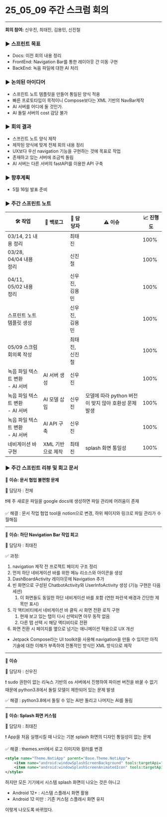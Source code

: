 # 25_05_09 주간 스크럼 회의
---

**회의 참여:** 신우진, 최태진, 김용민, 신진철

### ▶️ 스프린트 목표

- Docs: 이전 회의 내용 정리
- FrontEnd: Navigation Bar를 통한 레이아웃 간 이동 구현
- BackEnd: 녹음 파일에 대한 AI 처리

### ▶️ 논의된 아이디어

- 스프린트 노트 템플릿을 만들어 통일된 양식 적용
- 빠른 프로토타입이 목적이니 Compose보다는 XML 기반의 NavBar제작
- AI 서버를 어디에 둘 것인가.
- AI 돌릴 서버의 cost 감당 불가

### ▶️ 회의 결과

- 스프린트 노트 양식 제작
- 제작된 양식에 맞게 전체 회의 내용 정리
- UX보다 우선 navigation 기능을 구현하는 것에 목표로 작업
- 존재하고 있는 서버에 조금씩 돌림
- AI 서버는 다른 서버의 fastAPI를 이용한 API 구축

### ▶️ 향후계획

- 5월 16일 발표 준비

### ▶️ 주간 스프린트 노트

| 🛠️ 작업 | 📜 백로그 | 👤 담당자 | ⚠️ 이슈 | 📈 진행도 |
| --- | --- | --- | --- | --- |
| 03/14, 21 내용 정리 | <br> | 최태진 | <br> | 100% |
| 03/28, 04/04 내용 정리 | <br> | 신진철 | <br> | 100% |
| 04/11, 05/02 내용 정리 | <br> | 신우진,<br>김용민 | <br> | 100% |
| 스프린트 노트 템플릿 생성 | <br> | 신우진,<br>김용민 | <br> | 100% |
| 05/09 스크럼 회의록 작성 | <br> | 최태진,<br>신진철 | <br> | 100% |
| 녹음 파일 텍스트 변환<br>- AI 서버 | AI 서버 생성 | 신우진 | <br> | 100% |
| 녹음 파일 텍스트 변환<br>- AI 서버 | AI 모델 삽입 | 신우진 | 모델에 따라 python 버전이 맞지 않아 호환성 문제 발생 | 100% |
| 녹음 파일 텍스트 변환<br>- AI 서버 | AI API 구축 | 신우진 | <br> | 100% |
| 네비게이션 바 구현 | XML 기반으로 제작 | 최태진 | splash 화면 통일성 | 100% |


### ▶️ 주간 스프린트 리뷰 및 회고 문서

🔴 **이슈: 문서 협업 불편함 문제**

👤 담당자 : 전체

❗매 주 새로운 파일을 google docs에 생성하면 파일 관리에 어려움이 존재

✅ 해결 : 문서 작업 협업 tool을 notion으로 변경, 하위 페이지와 링크로 파일 관리가 수월해짐

---

🔴 **이슈:** **하단 Navigation Bar 작업 회고**

👤 담당자 : 최태진

✅ 과정: 

1. navigation 제작 전 프로젝트 페이지 구조 정리
2. 먼저 하단 네비게이션 바를 위한 메뉴 리소스와 아이콘을 생성
3. DashBoardActivity 레이아웃에 Navigation 추가
4. 빈 화면으로 구성된 ChatbotActivity와 UserInfoActivity 생성 (기능 구현은 다음 세션)
    1. 이 화면들도 동일한 하단 네비게이션 바를 포함 (연한 파란색 배경과 간단한 제목만 표시)
5. 각 액티비티에서 네비게이션 바 클릭 시 화면 전환 로직 구현
    1. 현재 보고 있는 탭이 다시 선택되면 아무 동작 없음
    2. 다른 탭 선택 시 해당 액티비티로 전환
6. 화면 전환 시 페이지를 옆으로 넘기는 애니메이션 적용으로 UX 개선
- Jetpack Compose라는 UI toolkit을 사용해 navigation을 만들 수 있지만 아직 기술에 대한 이해가 부족하여 전통적인 방식인 XML 방식으로 제작

---

🔴 **이슈**

👤 담당자 : 신우진

❗ sudo 권한이 없는 리눅스 기반의 os 서버에서 진행하여 파이썬 버전을 바꿀 수 없기 때문에 python3.8에서 돌릴 모델이 제한되어 있는 문제 발생

✅ 해결 : python3.8에서 돌릴 수 있는 AI만 돌리고 나머지는 AI를 돌림

---

🔴 **이슈: Splash 화면 커스텀**

👤 담당자 : 최태진

❗ App을 처음 실행시킬 때 나오는 기본 splash 화면의 디자인 통일성이 없는 문제

✅ 해결 : themes.xml에서 로고 이미지와 컬러를 변경

```xml
<style name="Theme.NotiApp" parent="Base.Theme.NotiApp">
    <item name="android:windowSplashScreenBackground" tools:targetApi="31">@color/bgColor</item>
    <item name="android:windowSplashScreenAnimatedIcon" tools:targetApi="31">@drawable/logo_white_sm</item>
</style>
```

하지만 모든 기기에서 시스템 splash 화면이 나오는 것은 아니고

- Android 12+ : 시스템 스플래시 화면 활용
- Android 12 미만 : 기존 커스텀 스플래시 화면 유지

이렇게 나오도록 바뀌었다.
